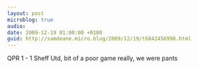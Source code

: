 ```yaml
---
layout: post
microblog: true
audio: 
date: 2009-12-19 01:00:00 +0100
guid: http://samdeane.micro.blog/2009/12/19/t6842456998.html
---
```

QPR 1 - 1 Sheff Utd, bit of a poor game really, we were pants
